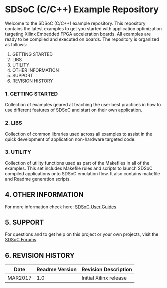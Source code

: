 SDSoC (C/C++) Example Repository
===============================

Welcome to the SDSoC (C/C++) example repository. This repository contains the latest examples to get you started with application optimization targeting Xilinx Embedded FPGA acceleration boards. All examples are ready to be compiled and executed on boards. The repository is organized as follows:

1. GETTING STARTED
2. LIBS
3. UTILITY
4. OTHER INFORMATION
5. SUPPORT
6. REVISION HISTORY


### 1. GETTING STARTED

Collection of examples geared at teaching the user best practices in how to use different features of SDSoC and start on their own application. 

### 2. LIBS

Collection of common libraries used across all examples to assist in the quick development of application non-hardware targeted code. 

### 3. UTILITY

Collection of utility functions used as part of the Makefiles in all of the examples. This set includes Makefile rules and scripts to launch SDSoC compiled applications onto SDSoC emulation flow. It also contains makefile and Readme generation scripts. 


## 4. OTHER INFORMATION

For more information check here:
[SDSoC User Guides][]

## 5. SUPPORT
For questions and to get help on this project or your own projects, visit the [SDSoC Forums][].

## 6. REVISION HISTORY

Date    | Readme Version | Revision Description
--------|----------------|-------------------------
MAR2017 | 1.0            | Initial Xilinx release



[SDSoC Forums]: https://forums.xilinx.com/t5/SDSoC-Development-Environment/bd-p/sdsoc
[SDSoC User Guides]: https://www.xilinx.com/support/documentation/sw_manuals/xilinx2016_4/ug1027-sdsoc-user-guide.pdf


